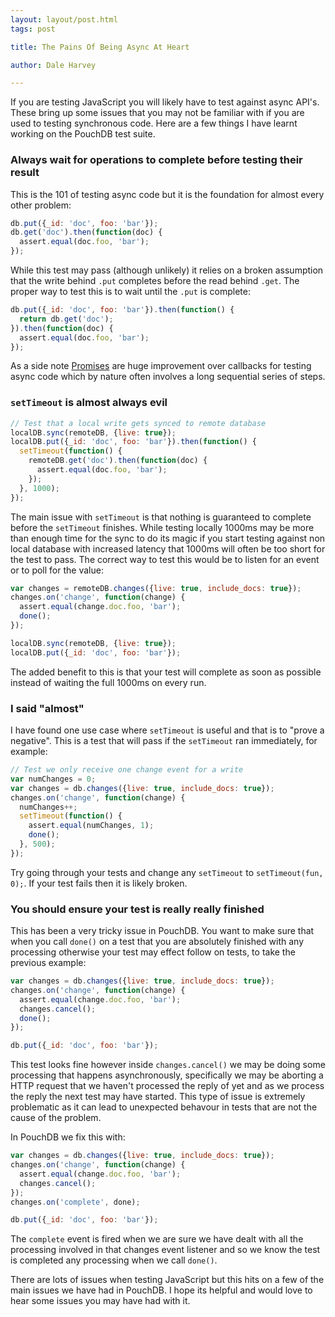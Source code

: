 ```yaml
---
layout: layout/post.html
tags: post

title: The Pains Of Being Async At Heart

author: Dale Harvey

---
```


If you are testing JavaScript you will likely have to test against async API's. These bring up some issues that you may not be familiar with if you are used to testing synchronous code. Here are a few things I have learnt working on the PouchDB test suite.

### Always wait for operations to complete before testing their result

This is the 101 of testing async code but it is the foundation for almost every other problem:

```js
db.put({_id: 'doc', foo: 'bar'});
db.get('doc').then(function(doc) {
  assert.equal(doc.foo, 'bar');
});
```

While this test may pass (although unlikely) it relies on a broken assumption that the write behind `.put` completes before the read behind `.get`. The proper way to test this is to wait until the `.put` is complete:

```js
db.put({_id: 'doc', foo: 'bar'}).then(function() {
  return db.get('doc');
}).then(function(doc) {
  assert.equal(doc.foo, 'bar');
});
```

As a side note [Promises](http://www.html5rocks.com/en/tutorials/es6/promises/) are huge improvement over callbacks for testing async code which by nature often involves a long sequential series of steps.

### `setTimeout` is almost always evil

```js
// Test that a local write gets synced to remote database
localDB.sync(remoteDB, {live: true});
localDB.put({_id: 'doc', foo: 'bar'}).then(function() {
  setTimeout(function() {
    remoteDB.get('doc').then(function(doc) {
      assert.equal(doc.foo, 'bar');
    });
  }, 1000);
});
```

The main issue with `setTimeout` is that nothing is guaranteed to complete before the `setTimeout` finishes. While testing locally 1000ms may be more than enough time for the sync to do its magic if you start testing against non local database with increased latency that 1000ms will often be too short for the test to pass. The correct way to test this would be to listen for an event or to poll for the value:

```js
var changes = remoteDB.changes({live: true, include_docs: true});
changes.on('change', function(change) {
  assert.equal(change.doc.foo, 'bar');
  done();
});

localDB.sync(remoteDB, {live: true});
localDB.put({_id: 'doc', foo: 'bar'});
```

The added benefit to this is that your test will complete as soon as possible instead of waiting the full 1000ms on every run.

### I said "almost"

I have found one use case where `setTimeout` is useful and that is to "prove a negative". This is a test that will pass if the `setTimeout` ran immediately, for example:

```js
// Test we only receive one change event for a write
var numChanges = 0;
var changes = db.changes({live: true, include_docs: true});
changes.on('change', function(change) {
  numChanges++;
  setTimeout(function() {
    assert.equal(numChanges, 1);
    done();
  }, 500);
});
```

Try going through your tests and change any `setTimeout` to `setTimeout(fun, 0);`. If your test fails then it is likely broken.

### You should ensure your test is really really finished

This has been a very tricky issue in PouchDB. You want to make sure that when you call `done()` on a test that you are absolutely finished with any processing otherwise your test may effect follow on tests, to take the previous example:

```js
var changes = db.changes({live: true, include_docs: true});
changes.on('change', function(change) {
  assert.equal(change.doc.foo, 'bar');
  changes.cancel();
  done();
});

db.put({_id: 'doc', foo: 'bar'});
```

This test looks fine however inside `changes.cancel()` we may be doing some processing that happens asynchronously, specifically we may be aborting a HTTP request that we haven't processed the reply of yet and as we process the reply the next test may have started. This type of issue is extremely problematic as it can lead to unexpected behavour in tests that are not the cause of the problem.

In PouchDB we fix this with:

```js
var changes = db.changes({live: true, include_docs: true});
changes.on('change', function(change) {
  assert.equal(change.doc.foo, 'bar');
  changes.cancel();
});
changes.on('complete', done);

db.put({_id: 'doc', foo: 'bar'});
```

The `complete` event is fired when we are sure we have dealt with all the processing involved in that changes event listener and so we know the test is completed any processing when we call `done()`.

There are lots of issues when testing JavaScript but this hits on a few of the main issues we have had in PouchDB. I hope its helpful and would love to hear some issues you may have had with it.
